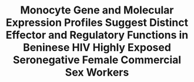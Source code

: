 ---
layout: post
location: Contract
title: Monocyte Gene and Molecular Expression Profiles Suggest Distinct Effector and Regulatory Functions in Beninese HIV Highly Exposed Seronegative Female Commercial Sex Workers
image: 
category: genomics
tag: transcriptomics
description: We have previously reported that the female genital tract (FGT) of Beninese HIV highly-exposed seronegative (HESN) commercial sex workers (CSWs), presented elevated frequencies of a myeloid HLA-DR+CD14+CD11c+ population presenting “tolerogenic” monocyte derived dendritic cells (MoDC) features. In order to assess whether a differential profile of monocytes may be involved in the generation of these genital MoDCs, we have herein characterized the blood monocyte compartment of Beninese HESNs (HIV-uninfected ≥ 10 years CSWs) and relevant controls (HIV-uninfected 2.5–5 years CSWs herein termed “early HESNs”), HIV-infected CSWs, and low-risk HIV-uninfected women from the general population. Transcriptomic analyses by RNA-Seq of total sorted blood monocytes demonstrate that in comparison to the control groups, HESNs present increased expression levels of FCGR2C, FCAR, ITGAX, ITGAM, CR2, CD68, and CD163 genes, associated with effector functions. Moreover, we found increased expression levels of genes associated with protection/control against SHIV/HIV such as CCL3, CCL4, CCL5, BHLHE40, and TNFSF13, as well as with immune regulation such as IL-10, Ahr, CD83, and the orphan nuclear receptor (NR)4A1, NR4A2, and NR4A3. Through multicolor flow cytometry analyses, we noticed that the frequencies of intermediate and non-classical monocyte populations tended to be elevated in the blood of HESNs, and exhibited increased expression levels of effector CD16, CD11c, CD11b, as well as regulatory HLA-G, IL-10, and IFN-α markers when compared to HIV-uninfected women and/or HIV-infected CSWs. This profile is compatible with that previously reported in the FGT of HESNs, and likely confers an enormous advantage in their resistance to HIV infection.
contributors: Laurence Blondin-Ladrie, Lyvia Fourcade, Alessandro Modica, Matheus Aranguren, Johanne Poudrier, Michel Roger
tasks: RNA-seq data analysis between four human populations, Statistical analysis of flow cytometry data produced by the team, Graphics and layouts. Everything was done in R.
tools: R language, tidyverse, ggplot2, gtable, ggpubr, digest
article: https://doi.org/10.3390/v14020361
github: https://github.com/nicdemon/monocytes-in-HESN.git
---